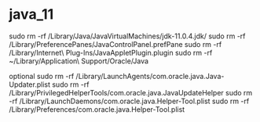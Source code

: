 # java_11

sudo rm -rf /Library/Java/JavaVirtualMachines/jdk-11.0.4.jdk/
sudo rm -rf /Library/PreferencePanes/JavaControlPanel.prefPane
sudo rm -rf /Library/Internet\ Plug-Ins/JavaAppletPlugin.plugin
sudo rm -rf ~/Library/Application\ Support/Oracle/Java

optional
sudo rm -rf /Library/LaunchAgents/com.oracle.java.Java-Updater.plist
sudo rm -rf /Library/PrivilegedHelperTools/com.oracle.java.JavaUpdateHelper
sudo rm -rf /Library/LaunchDaemons/com.oracle.java.Helper-Tool.plist
sudo rm -rf /Library/Preferences/com.oracle.java.Helper-Tool.plist

